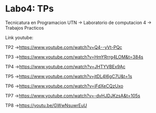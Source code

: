 # Labo4: TPs
Tecnicatura en Programacion UTN -> Laboratorio de computacion 4 -> Trabajos Practicos

Link youtube: 

TP2	->https://www.youtube.com/watch?v=Q4--yVt-PQc

TP3	->https://www.youtube.com/watch?v=HmYRrrg4LOM&t=384s

TP4	->https://www.youtube.com/watch?v=JHTYVBEx9Ac

TP5	->https://www.youtube.com/watch?v=jtDL4I6gC7U&t=1s

TP6	->https://www.youtube.com/watch?v=iFdXeCQzUxo

TP7	->https://www.youtube.com/watch?v=-dvHJDJKzsA&t=105s

TP8 ->https://youtu.be/GWwNsuwrEuU
